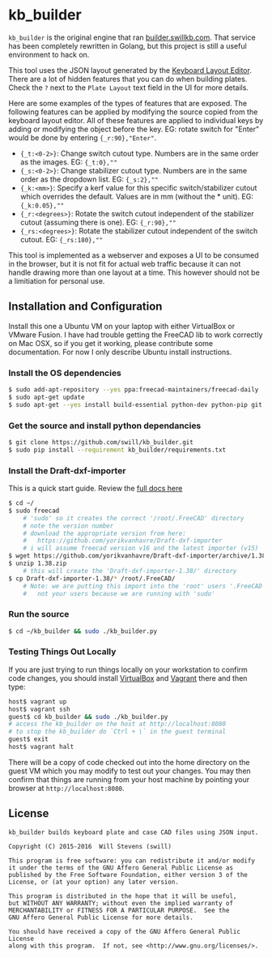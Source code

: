 kb_builder
==========

`kb_builder` is the original engine that ran [builder.swillkb.com](http://builder.swillkb.com).  That service has been completely rewritten in Golang, but this project is still a useful environment to hack on.  

This tool uses the JSON layout generated by the [Keyboard Layout Editor](http://www.keyboard-layout-editor.com/).  There are a lot of hidden features that you can do when building plates.  Check the `?` next to the `Plate Layout` text field in the UI for more details.

Here are some examples of the types of features that are exposed. The following features can be applied by modifying the source copied from the keyboard layout editor. All of these features are applied to individual keys by adding or modifying the object before the key. EG: rotate switch for "Enter" would be done by entering `{_r:90},"Enter"`.

* `{_t:<0-2>}`: Change switch cutout type. Numbers are in the same order as the images. EG: `{_t:0},""`
* `{_s:<0-2>}`: Change stabilizer cutout type. Numbers are in the same order as the dropdown list. EG: `{_s:2},""`
* `{_k:<mm>}`: Specify a kerf value for this specific switch/stabilizer cutout which overrides the default. Values are in mm (without the * unit). EG: `{_k:0.05},""`
* `{_r:<degrees>}`: Rotate the switch cutout independent of the stabilizer cutout (assuming there is one). EG: `{_r:90},""`
* `{_rs:<degrees>}`: Rotate the stabilizer cutout independent of the switch cutout. EG: `{_rs:180},""`

This tool is implemented as a webserver and exposes a UI to be consumed in the browser, but it is not fit for actual web traffic because it can not handle drawing more than one layout at a time.  This however should not be a limitiation for personal use.


## Installation and Configuration

Install this one a Ubuntu VM on your laptop with either VirtualBox or VMware Fusion.  I have had trouble getting the FreeCAD lib to work correctly on Mac OSX, so if you get it working, please contribute some documentation.  For now I only describe Ubuntu install instructions.


### Install the OS dependencies

``` bash
$ sudo add-apt-repository --yes ppa:freecad-maintainers/freecad-daily
$ sudo apt-get update
$ sudo apt-get --yes install build-essential python-dev python-pip git freecad unzip
```


### Get the source and install python dependancies

``` bash
$ git clone https://github.com/swill/kb_builder.git
$ sudo pip install --requirement kb_builder/requirements.txt
```


### Install the Draft-dxf-importer

This is a quick start guide.  Review the [full docs
here](https://github.com/yorikvanhavre/Draft-dxf-importer)

``` bash
$ cd ~/
$ sudo freecad
	# 'sudo' so it creates the correct '/root/.FreeCAD' directory
	# note the version number
	# download the appropriate version from here: 
	# 	https://github.com/yorikvanhavre/Draft-dxf-importer
	# i will assume freecad version v16 and the latest importer (v15)
$ wget https://github.com/yorikvanhavre/Draft-dxf-importer/archive/1.38.zip
$ unzip 1.38.zip
	# this will create the 'Draft-dxf-importer-1.38/' directory
$ cp Draft-dxf-importer-1.38/* /root/.FreeCAD/
	# Note: we are putting this import into the 'root' users '.FreeCAD' 
	#	not your users because we are running with 'sudo'
```


### Run the source

``` bash
$ cd ~/kb_builder && sudo ./kb_builder.py
```


### Testing Things Out Locally

If you are just trying to run things locally on your workstation to confirm
code changes, you should install [VirtualBox](https://virtualbox.org) and 
[Vagrant](https://vagrantup.com) there and then type:

``` bash
host$ vagrant up
host$ vagrant ssh
guest$ cd kb_builder && sudo ./kb_builder.py
# access the kb_builder on the host at http://localhost:8080
# to stop the kb_builder do `Ctrl + \` in the guest terminal
guest$ exit
host$ vagrant halt
```

There will be a copy of code checked out into the home directory on the guest
VM which you may modify to test out your changes.  You may then confirm that
things are running from your host machine by pointing your browser at
`http://localhost:8080`.


## License

```
kb_builder builds keyboard plate and case CAD files using JSON input.

Copyright (C) 2015-2016  Will Stevens (swill)

This program is free software: you can redistribute it and/or modify
it under the terms of the GNU Affero General Public License as
published by the Free Software Foundation, either version 3 of the
License, or (at your option) any later version.

This program is distributed in the hope that it will be useful,
but WITHOUT ANY WARRANTY; without even the implied warranty of
MERCHANTABILITY or FITNESS FOR A PARTICULAR PURPOSE.  See the
GNU Affero General Public License for more details.

You should have received a copy of the GNU Affero General Public License
along with this program.  If not, see <http://www.gnu.org/licenses/>.
```
